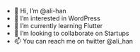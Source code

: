 - 👋 Hi, I’m @ali-han
- 👀 I’m interested in WordPress
- 🌱 I’m currently learning Flutter
- 💞️ I’m looking to collaborate on Startups
- 📫 You can reach me on twitter @ali_han

<!---
ali-han/ali-han is a ✨ special ✨ repository because its `README.md` (this file) appears on your GitHub profile.
You can click the Preview link to take a look at your changes.
--->
